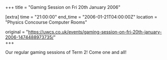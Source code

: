 +++
title = "Gaming Session on Fri 20th January 2006"

[extra]
time = "21:00:00"
end_time = "2006-01-21T04:00:00Z"
location = "Physics Concourse Computer Rooms"

original = "https://uwcs.co.uk/events/gaming-session-on-fri-20th-january-2006-1474488973735/"    
+++

Our regular gaming sessions of Term 2\! Come one and all\!

